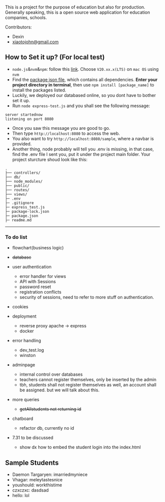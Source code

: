 This is a project for the purpose of education but also for production.
Generally speaking, this is a open source web application for education companies, schools. 

Contributors:
- Dexin
- xiaotojohn@gmail.com

## How to Set it up? (For local test)
- `node.js`&`nvm`&`npm`: follow this [link](https://nodejs.org/en/download/package-manager). Choose `V20.xx.x(LTS)` on `mac OS` using `nvm`
- Find the [package json file](package.json), which contains all dependencies. **Enter your project directory in terminal**, then use ```npm install [package_name]``` to install the packages listed.
- Luckily, we deployed our databased online, so you dont have to bother set it up.
- Run `node express-test.js` and you shall see the following message: 

```
server startednow 
listening on port 8080
```
- Once you saw this message you are good to go.
- Then type `http://localhost:8080` to access the web.
- You also want to try `http://localhost:8080/sample`, where a navbar is provided.
- Another thing, node probably will tell you .env is missing, in that case, find the .env file I sent you, put it under the project main folder. Your project sturcture shoud look like this:
```
.
├── controllers/
├── db/
├── node_modules/
├── public/
├── routes/
├── views/
├─ .env
├─ .gitignore
├─ express_test.js
├─ package-lock.json
├─ package.json
├─ readme.md
```

---

### To do list
- flowchart(business logic)
- ~~database~~
- user authentication
    - error handler for views
    - API with Sessions
    - password reset
    - registration conflicts
    - security of sessions, need to refer to more stuff on authentication.
- cookies
- deployment
    - reverse proxy apache -> express
    - docker
- error handling
    - dev_test.log
    - winston
- adminpage
    - internal control over databases
    - teachers cannot register themselves, only be inserted by the admin
    - tbh, students shall not register themselves as well, an account shall be assigned. but we will talk about this.
- more queries
    - ~~getAllstudents not returning id~~
- chatboard
    - refactor db, currently no id

- 7.31 to be discussed
    - show dx how to embed the student login into the index.html
## Sample Students
- Daemon Targaryen: imarriedmyniece 
- Vhagar: meleytastesnice
- youshould: workthistime
- czxczxc: dasdsad
- hello: lol